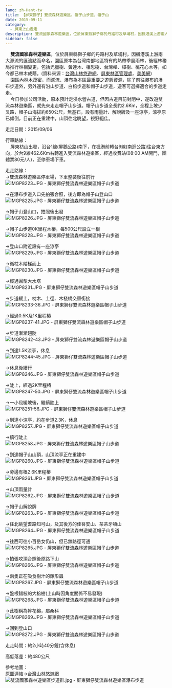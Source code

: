 ```yaml
---
lang: zh-Hant-tw
title: 【屏東獅子】雙流森林遊樂區、帽子山步道、帽子山
date: 2015-09-11
category: 
  - 屏東上山走走
description: 雙流國家森林遊樂區，位於屏東縣獅子鄉的丹路村及草埔村，因楓港溪上游兩大源流的匯流點而命名，園區原本為台灣南部地區特有的熱帶季風雨林，後經林務局推行林相變更，包括光臘樹、黃連木、相思樹、台灣櫸、樟樹、桃花心木等，如今都已林木成蔭。(資料來源：[台灣山林悠遊網](http://recreation.forest.gov.tw/RA/RA_1_1.aspx?RA_ID=0600003)、[屏東林區管理處](http://pingtung.forest.gov.tw/ct.asp?xItem=31018&CtNode=2488&mp=370)、[美美網](http://emmm.tw/L3_content.php?L3_id=35263)) 園區內林木茂密，而溪流、瀑布為本區最重要之遊憩資源，除了前往瀑布的瀑布步道外，另外還有沿山步道、白榕步道和帽子山步道，遊客可選擇適合的步道走走。 今日參加公司活動，原本預計走浸水營古道，但因古道目前封閉中，遂改遊雙流森林遊樂區，就先來走走帽子山步道。帽子山步道全長約2.6Km，全程上坡少叉路，帽子山海拔約650公尺，無基石，設有雨量計、解說牌及一座涼亭，涼亭原已傾倒，目前正在重建中，山頂往北眺望，視野絕佳。
sidebar: false
---
```


    **雙流國家森林遊樂區**，位於屏東縣獅子鄉的丹路村及草埔村，因楓港溪上游兩大源流的匯流點而命名，園區原本為台灣南部地區特有的熱帶季風雨林，後經林務局推行林相變更，包括光臘樹、黃連木、相思樹、台灣櫸、樟樹、桃花心木等，如今都已林木成蔭。(資料來源：[台灣山林悠遊網](http://recreation.forest.gov.tw/RA/RA_1_1.aspx?RA_ID=0600003)、[屏東林區管理處](http://pingtung.forest.gov.tw/ct.asp?xItem=31018&CtNode=2488&mp=370)、[美美網](http://emmm.tw/L3_content.php?L3_id=35263))  
    園區內林木茂密，而溪流、瀑布為本區最重要之遊憩資源，除了前往瀑布的瀑布步道外，另外還有沿山步道、白榕步道和帽子山步道，遊客可選擇適合的步道走走。  
    今日參加公司活動，原本預計走浸水營古道，但因古道目前封閉中，遂改遊雙流森林遊樂區，就先來走走帽子山步道。帽子山步道全長約2.6Km，全程上坡少叉路，帽子山海拔約650公尺，無基石，設有雨量計、解說牌及一座涼亭，涼亭原已傾倒，目前正在重建中，山頂往北眺望，視野絕佳。

走走日期：2015/09/06

行車路線：  
    屏東枋山出發，沿台1線(屏鵝公路)南下，在楓港前轉台9線(南迴公路)往台東方向，於台9線462.6Km右轉進入雙流森林遊樂區，經過收費站(08:00 AM開門，團體票80元/人)，至停車場下車。

走走路線：  
→雙流森林遊樂區停車場，下車整裝後往前行  
![IMGP8223.JPG - 屏東獅仔雙流森林遊樂區帽子山步道](image/1097437365_l.jpg)

→在瀑布步道入口先拍張合照，後方即為帽子山登山口  
![IMGP8225.JPG - 屏東獅仔雙流森林遊樂區帽子山步道](image/1097436405_l.jpg)

→帽子山登山口，拍照後出發  
![IMGP8226.JPG - 屏東獅仔雙流森林遊樂區帽子山步道](image/1097435910_l.jpg)

→帽子山步道0K里程木樁，每500公尺設立一根  
![IMGP8228.JPG - 屏東獅仔雙流森林遊樂區帽子山步道](image/1097438943_l.jpg)

→登山口附近設有一座涼亭  
![IMGP8229.JPG - 屏東獅仔雙流森林遊樂區帽子山步道](image/1097437763_l.jpg)

→循枕木階梯而上  
![IMGP8230.JPG - 屏東獅仔雙流森林遊樂區帽子山步道](image/1097437181_l.jpg)

→經過圓型大水塔  
![IMGP8231.JPG - 屏東獅仔雙流森林遊樂區帽子山步道](image/1097438744_l.jpg)

→步道緩上，枕木、土徑、木棧橋交替銜接  
![IMGP8233-36.JPG - 屏東獅仔雙流森林遊樂區帽子山步道](image/1097439542_l.jpg)

→經過0.5K及1K里程樁  
![IMGP8237-41.JPG - 屏東獅仔雙流森林遊樂區帽子山步道](image/1097438746_l.jpg)

→步道漸漸趨陡  
![IMGP8242-43.JPG - 屏東獅仔雙流森林遊樂區帽子山步道](image/1097434733_l.jpg)

→到達1.5K涼亭，休息  
![IMGP8244-45.JPG - 屏東獅仔雙流森林遊樂區帽子山步道](image/1097439741_l.jpg)

→休息後續行  
![IMGP8246.JPG - 屏東獅仔雙流森林遊樂區帽子山步道](image/1097439841_l.jpg)

→陡上，經過2K里程樁  
![IMGP8247-50.JPG - 屏東獅仔雙流森林遊樂區帽子山步道](image/1097438945_l.jpg)

→一小段緩坡後，繼續陡上  
![IMGP8251-56.JPG - 屏東獅仔雙流森林遊樂區帽子山步道](image/1097435409_l.jpg)

→到達小涼亭，約在步道2.3K，休息  
![IMGP8257.JPG - 屏東獅仔雙流森林遊樂區帽子山步道](image/1097438747_l.jpg)

→續行陡上  
![IMGP8258.JPG - 屏東獅仔雙流森林遊樂區帽子山步道](image/1097436712_l.jpg)

→到達帽子山山頂，山頂涼亭正在重建中  
![IMGP8260.JPG - 屏東獅仔雙流森林遊樂區帽子山步道](image/1097436713_l.jpg)

→旁邊有根2.6K里程樁  
![IMGP8261.JPG - 屏東獅仔雙流森林遊樂區帽子山步道](image/1097437496_l.jpg)

→山頂雨量計  
![IMGP8262.JPG - 屏東獅仔雙流森林遊樂區帽子山步道](image/1097435622_l.jpg)

→帽子山解說牌  
![IMGP8263.JPG - 屏東獅仔雙流森林遊樂區帽子山步道](image/1097434735_l.jpg)

→往北眺望耆路知可山，及其後方的佳菩安山、茶茶牙頓山  
![IMGP8264.JPG - 屏東獅仔雙流森林遊樂區帽子山步道](image/1097435623_l.jpg)

→往西可往小百岳女仍山，但已無路徑可通  
![IMGP8265.JPG - 屏東獅仔雙流森林遊樂區帽子山步道](image/1097436916_l.jpg)

→拍張攻頂合照後原路下山  
![IMGP8266.JPG - 屏東獅仔雙流森林遊樂區帽子山步道](image/1097435137_l.jpg)

→兩隻正在吸食樹汁的鍬形蟲  
![IMGP8267.JPG - 屏東獅仔雙流森林遊樂區帽子山步道](image/1097439743_l.jpg)

→盤根錯枝的大榕樹(上山時因角度關係不易發現)  
![IMGP8268.JPG - 屏東獅仔雙流森林遊樂區帽子山步道](image/1097437950_l.jpg)

→此樹稱為幹花榕，屬桑科  
![IMGP8269.JPG - 屏東獅仔雙流森林遊樂區帽子山步道](image/1097439543_l.jpg)

→回到登山口  
![IMGP8272.JPG - 屏東獅仔雙流森林遊樂區帽子山步道](image/1097437764_l.jpg)

走走時間：約2小時40分鐘(含休息)

高低落差：約480公尺

參考地圖：  
原圖連結→[台灣山林悠遊網](http://recreation.forest.gov.tw/RT/RT_2_1.aspx?TR_ID=134)  
![雙流國家森林遊樂區步道群.jpg - 屏東獅仔雙流森林遊樂區瀑布步道](image/1097437370_l.jpg)